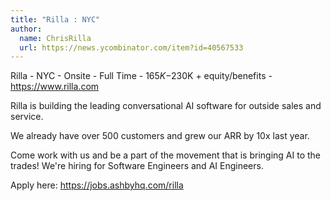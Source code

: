 ```yaml
---
title: "Rilla : NYC"
author:
  name: ChrisRilla
  url: https://news.ycombinator.com/item?id=40567533
---
```

Rilla - NYC - Onsite - Full Time - $165K-$230K + equity&#x2F;benefits - <a href="https:&#x2F;&#x2F;www.rilla.com" rel="nofollow">https:&#x2F;&#x2F;www.rilla.com</a>

Rilla is building the leading conversational AI software for outside sales and service.

We already have over 500 customers and grew our ARR by 10x last year.

Come work with us and be a part of the movement that is bringing AI to the trades! We&#x27;re hiring for Software Engineers and AI Engineers.

Apply here: <a href="https:&#x2F;&#x2F;jobs.ashbyhq.com&#x2F;rilla">https:&#x2F;&#x2F;jobs.ashbyhq.com&#x2F;rilla</a>

